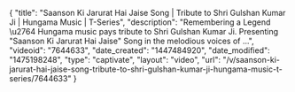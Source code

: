 {
    "title": "Saanson Ki Jarurat Hai Jaise Song | Tribute to Shri Gulshan Kumar Ji | Hungama Music | T-Series",
    "description": "Remembering a Legend \u2764 Hungama music pays tribute to Shri Gulshan Kumar Ji. Presenting \"Saanson Ki Jarurat Hai Jaise\" Song in the melodious voices of ...",
    "videoid": "7644633",
    "date_created": "1447484920",
    "date_modified": "1475198248",
    "type": "captivate",
    "layout": "video",
    "url": "\/v\/saanson-ki-jarurat-hai-jaise-song-tribute-to-shri-gulshan-kumar-ji-hungama-music-t-series\/7644633"
}